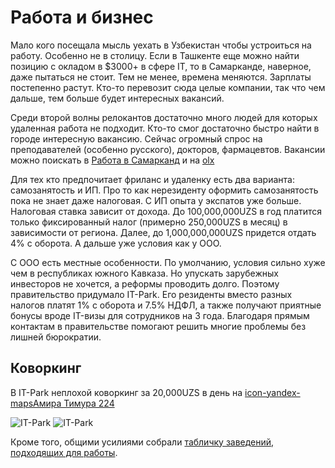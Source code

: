 # Работа и бизнес

Мало кого посещала мысль уехать в Узбекистан чтобы устроиться на работу.
Особенно не в столицу. Если в Ташкенте еще можно найти позицию с окладом в
$3000+ в сфере IT, то в Самарканде, наверное, даже пытаться не стоит. Тем не
менее, времена меняются. Зарплаты постепенно растут. Кто-то перевозит сюда целые
компании, так что чем дальше, тем больше будет интересных вакансий.

Среди второй волны релокантов достаточно много людей для которых удаленная
работа не подходит. Кто-то смог достаточно быстро найти в городе интересную
вакансию. Сейчас огромный спрос на преподавателей (особенно русского), докторов,
фармацевтов. Вакансии можно поискать в
[Работа в Самарканд](https://t.me/samcityjobs) и на
[olx](https://www.olx.uz/d/rabota/samarkand/)

Для тех кто предпочитает фриланс и удаленку есть два варианта: самозанятость и
ИП. Про то как нерезиденту оформить самозанятость пока не знает даже налоговая.
С ИП опыта у экспатов уже больше. Налоговая ставка зависит от дохода. До
100,000,000UZS в год платится только фиксированный налог (примерно 250,000UZS в
месяц) в зависимости от региона. Далее, до 1,000,000,000UZS придется отдать 4% с
оборота. А дальше уже условия как у ООО.

C ООО есть местные особенности. По умолчанию, условия сильно хуже чем в
республиках южного Кавказа. Но упускать зарубежных инвесторов не хочется, а
реформы проводить долго. Поэтому правительство придумало IT-Park. Его резиденты
вместо разных налогов платят 1% с оборота и 7.5% НДФЛ, а также получают приятные
бонусы вроде IT-визы для сотрудников на 3 года. Благодаря прямым контактам в
правительстве помогают решить многие проблемы без лишней бюрократии.

## Коворкинг

В IT-Park неплохой коворкинг за 20,000UZS в день на
[icon-yandex-mapsАмира Тимура 224](https://yandex.uz/maps/org/it_park/167798656529/)

![IT-Park](img/it-park1.jpg) ![IT-Park](img/it-park2.jpg)

Кроме того, общими усилиями собрали
[табличку заведений, подходящих для работы](https://docs.google.com/spreadsheets/d/1IWz5-XmvrCZNRc4jXp7Bm9ZA0JYWGPcFFAgN2wDXwQI/edit?usp=sharing).
